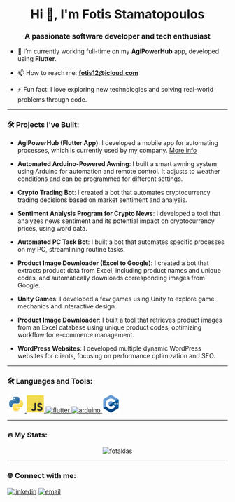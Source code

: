 <h1 align="center">Hi 👋, I'm Fotis Stamatopoulos</h1>
<h3 align="center">A passionate software developer and tech enthusiast</h3>

- 🔭 I’m currently working full-time on my **AgiPowerHub** app, developed using **Flutter**.

- 📫 How to reach me: **fotis12@icloud.com**

- ⚡ Fun fact: I love exploring new technologies and solving real-world problems through code.

---

### 🛠 Projects I've Built:

- **AgiPowerHub (Flutter App)**: I developed a mobile app for automating processes, which is currently used by my company. [More info](https://agipowerhub.com/)

- **Automated Arduino-Powered Awning**: I built a smart awning system using Arduino for automation and remote control. It adjusts to weather conditions and can be programmed for different settings.

- **Crypto Trading Bot**: I created a bot that automates cryptocurrency trading decisions based on market sentiment and analysis.

- **Sentiment Analysis Program for Crypto News**: I developed a tool that analyzes news sentiment and its potential impact on cryptocurrency prices, using word data.

- **Automated PC Task Bot**: I built a bot that automates specific processes on my PC, streamlining routine tasks.

- **Product Image Downloader (Excel to Google)**: I created a bot that extracts product data from Excel, including product names and unique codes, and automatically downloads corresponding images from Google.

- **Unity Games**: I developed a few games using Unity to explore game mechanics and interactive design.

- **Product Image Downloader**: I built a tool that retrieves product images from an Excel database using unique product codes, optimizing workflow for e-commerce management.

- **WordPress Websites**: I developed multiple dynamic WordPress websites for clients, focusing on performance optimization and SEO.

---

### 🛠 Languages and Tools:

<p align="left">
  <a href="https://www.python.org" target="_blank">
    <img src="https://raw.githubusercontent.com/devicons/devicon/master/icons/python/python-original.svg" alt="python" width="40" height="40"/>
  </a>
  <a href="https://developer.mozilla.org/en-US/docs/Web/JavaScript" target="_blank">
    <img src="https://raw.githubusercontent.com/devicons/devicon/master/icons/javascript/javascript-original.svg" alt="javascript" width="40" height="40"/>
  </a>
  <a href="https://flutter.dev" target="_blank">
    <img src="https://www.vectorlogo.zone/logos/flutterio/flutterio-icon.svg" alt="flutter" width="40" height="40"/>
  </a>
  <a href="https://www.arduino.cc/" target="_blank">
    <img src="https://cdn.worldvectorlogo.com/logos/arduino-1.svg" alt="arduino" width="40" height="40"/>
  </a>
  <a href="https://www.cplusplus.com/" target="_blank">
    <img src="https://raw.githubusercontent.com/devicons/devicon/master/icons/cplusplus/cplusplus-original.svg" alt="cplusplus" width="40" height="40"/>
  </a>
</p>

---

### 🔥 My Stats:

<p align="center">
  <img align="center" src="https://github-readme-streak-stats.herokuapp.com/?user=fotaklas&theme=dark" alt="fotaklas" />
</p>

---

### 🌐 Connect with me:

<p align="left">
  <a href="https://linkedin.com/in/your-linkedin" target="blank">
    <img align="center" src="https://www.linkedin.com/in/fotis-stamatopoulos-a46630263/" alt="linkedin" height="30" width="40" />
  </a>
  <a href="mailto:fotis12@icloud.com">
    <img align="center" src="https://cdn-icons-png.flaticon.com/512/281/281769.png" alt="email" height="30" width="40" />
  </a>
</p>


